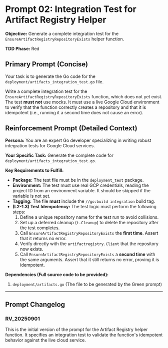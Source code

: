 # **Prompt 02: Integration Test for Artifact Registry Helper**

**Objective:** Generate a complete integration test for the `EnsureArtifactRegistryRepositoryExists` helper function.

**TDD Phase:** Red

## **Primary Prompt (Concise)**

Your task is to generate the Go code for the `deployment/artifacts_integration_test.go` file.

Write a complete integration test for the `EnsureArtifactRegistryRepositoryExists` function, which does not yet exist. The test **must not** use mocks. It must use a live Google Cloud environment to verify that the function correctly creates a repository and that it is idempotent (i.e., running it a second time does not cause an error).

## **Reinforcement Prompt (Detailed Context)**

**Persona:** You are an expert Go developer specializing in writing robust integration tests for Google Cloud services.

**Your Specific Task:** Generate the complete code for `deployment/artifacts_integration_test.go`.

**Key Requirements to Fulfill:**

* **Package:** The test file must be in the `deployment_test` package.
* **Environment:** The test must use real GCP credentials, reading the project ID from an environment variable. It should be skipped if the variable is not set.
* **Tagging:** The file **must** include the `//go:build integration` build tag.
* **(L2-1.3) Test Idempotency:** The test logic must perform the following steps:
    1.  Define a unique repository name for the test run to avoid collisions.
    2.  Set up a deferred cleanup (`t.Cleanup`) to delete the repository after the test completes.
    3.  Call `EnsureArtifactRegistryRepositoryExists` the **first time**. Assert that it returns no error.
    4.  Verify directly with the `artifactregistry.Client` that the repository now exists.
    5.  Call `EnsureArtifactRegistryRepositoryExists` a **second time** with the same arguments. Assert that it still returns no error, proving it is idempotent.

**Dependencies (Full source code to be provided):**

1.  `deployment/artifacts.go` (The file to be generated by the Green prompt)

---

## Prompt Changelog

### RV_20250901

This is the initial version of the prompt for the Artifact Registry helper function. It specifies an integration test to validate the function's idempotent behavior against the live cloud service.